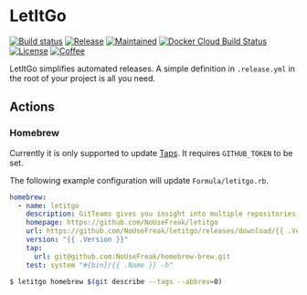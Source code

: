 # LetItGo

[![Build status](https://img.shields.io/travis/NoUseFreak/letitgo/master?style=flat-square)](https://travis-ci.org/NoUseFreak/letitgo)
[![Release](https://img.shields.io/github/v/release/NoUseFreak/letitgo?style=flat-square)](https://github.com/NoUseFreak/letitgo/releases)
[![Maintained](https://img.shields.io/maintenance/yes/2019?style=flat-square)](https://github.com/NoUseFreak/letitgo)
[![Docker Cloud Build Status](https://img.shields.io/docker/cloud/build/nousefreak/letitgo?style=flat-square)](https://hub.docker.com/r/nousefreak/letitgo)
[![License](https://img.shields.io/github/license/NoUseFreak/letitgo?style=flat-square)](https://github.com/NoUseFreak/letitgo/blob/master/LICENSE)
[![Coffee](https://img.shields.io/badge/☕️-Buy%20me%20a%20coffee-blue?style=flat-square&color=blueviolet)](https://www.buymeacoffee.com/driesdepeuter)

LetItGo simplifies automated releases. A simple definition in `.release.yml` in 
the root of your project is all you need.

## Actions

### Homebrew

Currently it is only supported to update [Taps](https://docs.brew.sh/Taps).
It requires `GITHUB_TOKEN` to be set. 

The following example configuration will update `Formula/letitgo.rb`.

```yaml
homebrew:
  - name: letitgo
    description: GitTeams gives you insight into multiple repositories at once.
    homepage: https://github.com/NoUseFreak/letitgo
    url: https://github.com/NoUseFreak/letitgo/releases/download/{{ .Version }}/darwin_amd64.zip
    version: "{{ .Version }}"
    tap:
      url: git@github.com:NoUseFreak/homebrew-brew.git
    test: system "#{bin}/{{ .Name }} -h"
```

```bash
$ letitgo homebrew $(git describe --tags --abbrev=0)
```
